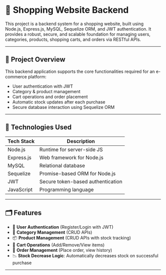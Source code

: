 # 🛒 Shopping Website Backend

This project is a backend system for a shopping website, built using Node.js, Express.js, MySQL, Sequelize ORM, and JWT authentication. It provides a robust, secure, and scalable foundation for managing users, categories, products, shopping carts, and orders via RESTful APIs.

---

## 📌 Project Overview

This backend application supports the core functionalities required for an e-commerce platform:

- User authentication with JWT
- Category & product management
- Cart operations and order placement
- Automatic stock updates after each purchase
- Secure database interaction using Sequelize ORM

---

## 🚀 Technologies Used

| Tech Stack     | Description                     |
|----------------|---------------------------------|
| Node.js        | Runtime for server-side JS      |
| Express.js     | Web framework for Node.js       |
| MySQL          | Relational database             |
| Sequelize      | Promise-based ORM for Node.js   |
| JWT            | Secure token-based authentication |
| JavaScript     | Programming language            |

---

## 🗂️ Features

- 🔐 **User Authentication** (Register/Login with JWT)
- 🧾 **Category Management** (CRUD APIs)
- 📦 **Product Management** (CRUD APIs with stock tracking)
- 🛒 **Cart Operations** (Add/Remove/View items)
- 🧾 **Order Management** (Place order, view history)
- 📉 **Stock Decrease Logic**: Automatically decreases stock on successful purchase

---

